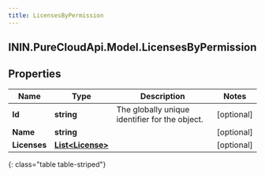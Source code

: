 ```yaml
---
title: LicensesByPermission
---
```

## ININ.PureCloudApi.Model.LicensesByPermission

## Properties

|Name | Type | Description | Notes|
|------------ | ------------- | ------------- | -------------|
| **Id** | **string** | The globally unique identifier for the object. | [optional] |
| **Name** | **string** |  | [optional] |
| **Licenses** | [**List&lt;License&gt;**](License.html) |  | [optional] |
{: class="table table-striped"}


